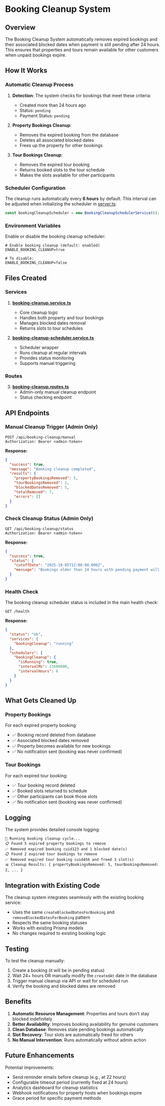 # Booking Cleanup System

## Overview

The Booking Cleanup System automatically removes expired bookings and their associated blocked dates when payment is still pending after 24 hours. This ensures that properties and tours remain available for other customers when unpaid bookings expire.

## How It Works

### Automatic Cleanup Process

1. **Detection**: The system checks for bookings that meet these criteria:
   - Created more than 24 hours ago
   - Status: `pending`
   - Payment Status: `pending`

2. **Property Bookings Cleanup**:
   - Removes the expired booking from the database
   - Deletes all associated blocked dates
   - Frees up the property for other bookings

3. **Tour Bookings Cleanup**:
   - Removes the expired tour booking
   - Returns booked slots to the tour schedule
   - Makes the slots available for other participants

### Scheduler Configuration

The cleanup runs automatically every **6 hours** by default. This interval can be adjusted when initializing the scheduler in [server.ts](../src/server.ts#L98):

```typescript
const bookingCleanupScheduler = new BookingCleanupSchedulerService(6); // Check every 6 hours
```

### Environment Variables

Enable or disable the booking cleanup scheduler:

```env
# Enable booking cleanup (default: enabled)
ENABLE_BOOKING_CLEANUP=true

# To disable:
ENABLE_BOOKING_CLEANUP=false
```

## Files Created

### Services

1. **[booking-cleanup.service.ts](../src/services/booking-cleanup.service.ts)**
   - Core cleanup logic
   - Handles both property and tour bookings
   - Manages blocked dates removal
   - Returns slots to tour schedules

2. **[booking-cleanup-scheduler.service.ts](../src/services/booking-cleanup-scheduler.service.ts)**
   - Scheduler wrapper
   - Runs cleanup at regular intervals
   - Provides status monitoring
   - Supports manual triggering

### Routes

3. **[booking-cleanup.routes.ts](../src/routes/booking-cleanup.routes.ts)**
   - Admin-only manual cleanup endpoint
   - Status checking endpoint

## API Endpoints

### Manual Cleanup Trigger (Admin Only)

```http
POST /api/booking-cleanup/manual
Authorization: Bearer <admin-token>
```

**Response:**
```json
{
  "success": true,
  "message": "Booking cleanup completed",
  "results": {
    "propertyBookingsRemoved": 5,
    "tourBookingsRemoved": 2,
    "blockedDatesRemoved": 5,
    "totalRemoved": 7,
    "errors": []
  }
}
```

### Check Cleanup Status (Admin Only)

```http
GET /api/booking-cleanup/status
Authorization: Bearer <admin-token>
```

**Response:**
```json
{
  "success": true,
  "status": {
    "cutoffDate": "2025-10-05T12:00:00.000Z",
    "message": "Bookings older than 24 hours with pending payment will be removed"
  }
}
```

### Health Check

The booking cleanup scheduler status is included in the main health check:

```http
GET /health
```

**Response:**
```json
{
  "status": "ok",
  "services": {
    "bookingCleanup": "running"
  },
  "schedulers": {
    "bookingCleanup": {
      "isRunning": true,
      "intervalMs": 21600000,
      "intervalHours": 6
    }
  }
}
```

## What Gets Cleaned Up

### Property Bookings

For each expired property booking:
- ✅ Booking record deleted from database
- ✅ Associated blocked dates removed
- ✅ Property becomes available for new bookings
- ✅ No notification sent (booking was never confirmed)

### Tour Bookings

For each expired tour booking:
- ✅ Tour booking record deleted
- ✅ Booked slots returned to schedule
- ✅ Other participants can book those slots
- ✅ No notification sent (booking was never confirmed)

## Logging

The system provides detailed console logging:

```
🧹 Running booking cleanup cycle...
📋 Found 5 expired property bookings to remove
✅ Removed expired booking cuid123 and 1 blocked date(s)
📋 Found 2 expired tour bookings to remove
✅ Removed expired tour booking cuid456 and freed 3 slot(s)
📊 Cleanup Results: { propertyBookingsRemoved: 5, tourBookingsRemoved: 2, ... }
```

## Integration with Existing Code

The cleanup system integrates seamlessly with the existing booking service:

- Uses the same `createBlockedDatesForBooking` and `removeBlockedDatesForBooking` pattern
- Respects the same booking statuses
- Works with existing Prisma models
- No changes required to existing booking logic

## Testing

To test the cleanup manually:

1. Create a booking (it will be in pending status)
2. Wait 24+ hours OR manually modify the `createdAt` date in the database
3. Trigger manual cleanup via API or wait for scheduled run
4. Verify the booking and blocked dates are removed

## Benefits

1. **Automatic Resource Management**: Properties and tours don't stay blocked indefinitely
2. **Better Availability**: Improves booking availability for genuine customers
3. **Clean Database**: Removes stale pending bookings automatically
4. **Slot Recovery**: Tour slots are automatically freed for others
5. **No Manual Intervention**: Runs automatically without admin action

## Future Enhancements

Potential improvements:
- Send reminder emails before cleanup (e.g., at 22 hours)
- Configurable timeout period (currently fixed at 24 hours)
- Analytics dashboard for cleanup statistics
- Webhook notifications for property hosts when bookings expire
- Grace period for specific payment methods
